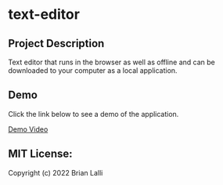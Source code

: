 # text-editor

## Project Description
Text editor that runs in the browser as well as offline and can be downloaded to your computer as a local application.

## Demo
Click the link below to see a demo of the application.

[Demo Video](https://drive.google.com/file/d/1n4RS0Zg5HL_kTQxq2BRqScOzwUvzEiEc/view)

## MIT License:

Copyright (c) 2022 Brian Lalli